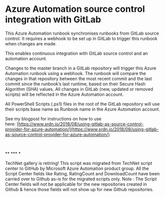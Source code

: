 ﻿Azure Automation source control integration with GitLab
=======================================================

            

This Azure Automation runbook synchronises runbooks from GitLab source control.
It requires a webhook to be set up in GitLab to trigger this runbook when changes are made.

This enables continuous integration with GitLab source control and an automation account.



Changes to the master branch in a GitLab repository will trigger this Azure Automation runbook using a webhook. The runbook will compare the changes in that repository between the most recent commit and the last commit since the runbook’s last
 runtime, based on their Secure Hash Algorithm (SHA) values. All changes in GitLab (new, updated or removed scripts) will be reflected in the Azure Automation account.
 

All PowerShell Scripts (.ps1) files in the root of the GitLab repository will use their scripts base name as Runbook name in the Azure Automation account.


See my blogpost for instructions on how to use here: [https://www.srdn.io/2018/08/using-gitlab-as-source-control-provider-for-azure-automation/](https://www.srdn.io/2018/08/using-gitlab-as-source-control-provider-for-azure-automation/)


 



** *** *


        
    
TechNet gallery is retiring! This script was migrated from TechNet script center to GitHub by Microsoft Azure Automation product group. All the Script Center fields like Rating, RatingCount and DownloadCount have been carried over to Github as-is for the migrated scripts only. Note : The Script Center fields will not be applicable for the new repositories created in Github & hence those fields will not show up for new Github repositories.
